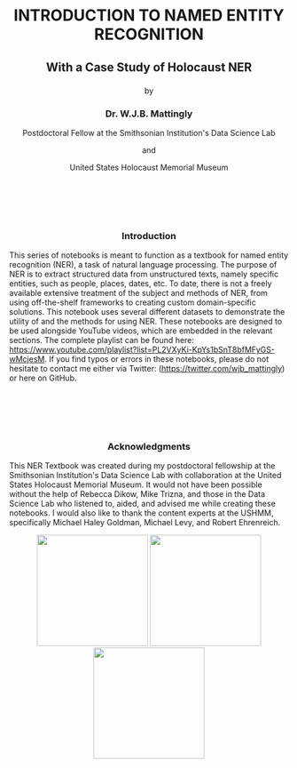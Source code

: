 # <p align="center">INTRODUCTION TO NAMED ENTITY RECOGNITION</p>
## <p align="center">With a Case Study of Holocaust NER</p>
<p align="center">by</p>

### <p align="center">Dr. W.J.B. Mattingly</p>
<p align="center">Postdoctoral Fellow at the Smithsonian Institution's Data Science Lab</p>
<p align="center">and</p>
<p align="center">United States Holocaust Memorial Museum</p>


<br><br><br><br>
### <p align="center">Introduction</p>
This series of notebooks is meant to function as a textbook for named entity recognition (NER), a task of natural language processing. The purpose of NER is to extract structured data from unstructured texts, namely specific entities, such as people, places, dates, etc. To date, there is not a freely available extensive treatment of the subject and methods of NER, from using off-the-shelf frameworks to creating custom domain-specific solutions. This notebook uses several different datasets to demonstrate the utility of and the methods for using NER. These notebooks are designed to be used alongside YouTube videos, which are embedded in the relevant sections. The complete playlist can be found here: https://www.youtube.com/playlist?list=PL2VXyKi-KpYs1bSnT8bfMFyGS-wMcjesM. If you find typos or errors in these notebooks, please do not hesitate to contact me either via Twitter: (https://twitter.com/wjb_mattingly) or here on GitHub.

<br><br><br><br>
### <p align="center">Acknowledgments</p>
This NER Textbook was created during my postdoctoral fellowship at the Smithsonian Institution's Data Science Lab with collaboration at the United States Holocaust Memorial Museum. It would not have been possible without the help of Rebecca Dikow, Mike Trizna, and those in the Data Science Lab who listened to, aided, and advised me while creating these notebooks. I would also like to thank the content experts at the USHMM, specifically Michael Haley Goldman, Michael Levy, and Robert Ehrenreich.
<p align="center">
<img src="images/data_science_lab_logo.png" width="200">
<img src="images/si_logo.jpg" width="200">
<img src="images/ushmm_logo.jpg" width="200">
</p>
